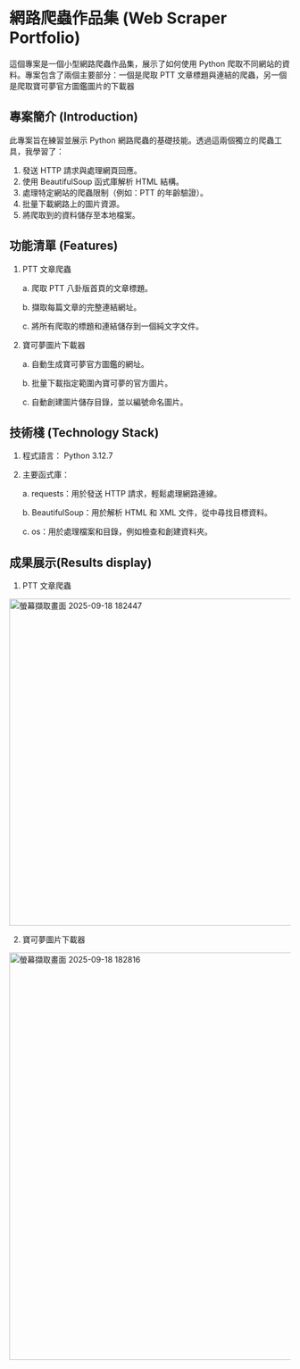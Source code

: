 # 網路爬蟲作品集 (Web Scraper Portfolio)
這個專案是一個小型網路爬蟲作品集，展示了如何使用 Python 爬取不同網站的資料。專案包含了兩個主要部分：一個是爬取 PTT 文章標題與連結的爬蟲，另一個是爬取寶可夢官方圖鑑圖片的下載器

## 專案簡介 (Introduction)
此專案旨在練習並展示 Python 網路爬蟲的基礎技能。透過這兩個獨立的爬蟲工具，我學習了：
1. 發送 HTTP 請求與處理網頁回應。
2. 使用 BeautifulSoup 函式庫解析 HTML 結構。
3. 處理特定網站的爬蟲限制（例如：PTT 的年齡驗證）。
4. 批量下載網路上的圖片資源。
5. 將爬取到的資料儲存至本地檔案。
## 功能清單 (Features)
1. PTT 文章爬蟲

   a. 爬取 PTT 八卦版首頁的文章標題。
 
   b. 擷取每篇文章的完整連結網址。
 
   c. 將所有爬取的標題和連結儲存到一個純文字文件。

3. 寶可夢圖片下載器
   
   a. 自動生成寶可夢官方圖鑑的網址。

   b. 批量下載指定範圍內寶可夢的官方圖片。

   c. 自動創建圖片儲存目錄，並以編號命名圖片。
## 技術棧 (Technology Stack)
1. 程式語言： Python 3.12.7
2. 主要函式庫：
   
   a. requests：用於發送 HTTP 請求，輕鬆處理網路連線。

   b. BeautifulSoup：用於解析 HTML 和 XML 文件，從中尋找目標資料。

   c. os：用於處理檔案和目錄，例如檢查和創建資料夾。

## 成果展示(Results display)
1. PTT 文章爬蟲
<img width="1126" height="586" alt="螢幕擷取畫面 2025-09-18 182447" src="https://github.com/user-attachments/assets/76567b7d-a4ac-449c-931c-ef555799933d" />

2. 寶可夢圖片下載器
<img width="1571" height="730" alt="螢幕擷取畫面 2025-09-18 182816" src="https://github.com/user-attachments/assets/5e8d4b8e-1ba8-4168-b2ad-6ae4f9b40d76" />
